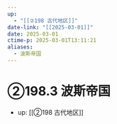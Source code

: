 ```yaml
---
up:
  - "[[②198 古代地区]]"
date-link: "[[2025-03-01]]"
date: 2025-03-01
ctime-p: 2025-03-01T13:11:21
aliases:
  - 波斯帝国
---
```


# ②198.3 波斯帝国

- up: [[②198 古代地区]]
